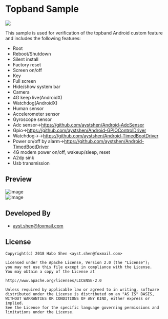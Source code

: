 # Topband Sample

[![](https://img.shields.io/badge/downloads-apk-brightgreen.svg)](http://d.7short.com/1a4h)

This sample is used for verification of the topband Android custom feature and includes the following features:
- Root
- Reboot/Shutdown
- Silent install
- Factory reset
- Screen on/off
- Key
- Full screen
- Hide/show system bar
- Camera
- 4G keep live(AndroidX)
- Watchdog(AndroidX)
- Human sensor
- Accelerometer sensor
- Gyroscope sensor
- Adc sensor-><https://github.com/aystshen/Android-AdcSensor>
- Gpio-><https://github.com/aystshen/Android-GPIOControlDriver>
- Watchdog->-><https://github.com/aystshen/Android-TimedBootDriver>
- Power on/off by alarm-><https://github.com/aystshen/Android-TimedBootDriver>
- 4G modem power on/off, wakeup/sleep, reset
- A2dp sink
- Usb transmission

## Preview
![image](screenshots/device-2019-10-13-101252.png)   
![image](screenshots/device-2019-10-13-101310.png) 

## Developed By
* ayst.shen@foxmail.com

## License
	Copyright(c) 2018 Habo Shen <ayst.shen@foxmail.com>

	Licensed under the Apache License, Version 2.0 (the "License");
	you may not use this file except in compliance with the License.
	You may obtain a copy of the License at

	http://www.apache.org/licenses/LICENSE-2.0

	Unless required by applicable law or agreed to in writing, software
	distributed under the License is distributed on an "AS IS" BASIS,
	WITHOUT WARRANTIES OR CONDITIONS OF ANY KIND, either express or implied.
	See the License for the specific language governing permissions and
	limitations under the License.
